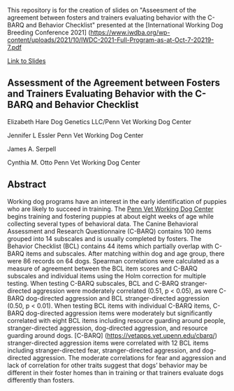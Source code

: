 This repository is for the creation of slides on "Asseesment of the agreement between 
fosters and trainers evaluating behavior with the C-BARQ and Behavior Checklist" presented 
at the [International Working Dog Breeding Conference 2021]
(https://www.iwdba.org/wp-content/uploads/2021/10/IWDC-2021-Full-Program-as-at-Oct-7-20219-7.pdf

[Link to Slides](https://lizharedogs.github.io/iwdba2021/#1)


## Assessment of the Agreement between Fosters and Trainers Evaluating Behavior with the C-BARQ and Behavior Checklist

Elizabeth Hare
Dog Genetics LLC/Penn Vet Working Dog Center

Jennifer L Essler
Penn Vet Working Dog Center

James A. Serpell

Cynthia M. Otto
Penn Vet Working Dog Center


## Abstract


Working dog programs have an interest in the early identification of puppies who are likely to succeed in training. The [Penn Vet Working Dog Center](https://www.vet.upenn.edu/research/centers-laboratories/center/penn-vet-working-dog-center) begins training and fostering puppies at about eight weeks of age while collecting several types of behavioral data. The Canine Behavioral Assessment and Research Questionnaire (C-BARQ) contains 100 items grouped into 14 subscales and is usually completed by fosters. The Behavior Checklist (BCL) contains 44 items which partially overlap with C-BARQ items and subscales. After matching within dog and age group, there were 86 records on 64 dogs. Spearman correlations were calculated as a measure of agreement between the BCL item scores and C-BARQ subscales and individual items using the Holm correction for multiple testing. When testing C-BARQ subscales, BCL and C-BARQ stranger-directed aggression were moderately correlated (0.51, p < 0.05), as were C-BARQ dog-directed aggression and BCL stranger-directed aggression (0.50, p < 0.01). When testing BCL items with individual C-BARQ items, C-BARQ dog-directed aggression items were moderately but significantly correlated with eight BCL items including resource guarding around people, stranger-directed aggression, dog-directed aggression, and resource guarding around dogs. [C-BARQ]
(https://vetapps.vet.upenn.edu/cbarq/)
 stranger-directed aggression items were correlated with 12 BCL items including stranger-directed fear, stranger-directed aggression, and dog-directed aggression. The moderate correlations for fear and aggression and lack of correlation for other traits suggest that dogs’ behavior may be different in their foster homes than in training or that trainers evaluate dogs differently than fosters.
